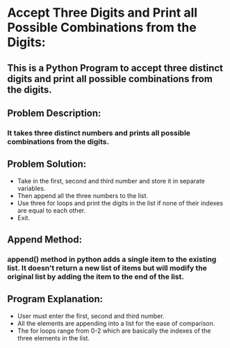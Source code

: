 #  Accept Three Digits and Print all Possible Combinations from the Digits:
## This is a Python Program to accept three distinct digits and print all possible combinations from the digits.

## Problem Description:
### It takes three distinct numbers and prints all possible combinations from the digits.

## Problem Solution:
- Take in the first, second and third number and store it in separate variables.
- Then append all the three numbers to the list.
- Use three for loops and print the digits in the list if none of their indexes are equal to each other.
- Exit.

## Append Method:
### append() method in python adds a single item to the existing list. It doesn't return a new list of items but will modify the original list by adding the item to the end of the list.

## Program Explanation:
- User must enter the first, second and third number.
- All the elements are appending into a list for the ease of comparison.
- The for loops range from 0-2 which are basically the indexes of the three elements in the list.

